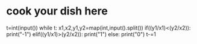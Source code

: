 # cook your dish here
t=int(input())
while t:
    x1,x2,y1,y2=map(int,input().split())
    if((y1/x1)<(y2/x2)):
        print("-1")
    elif((y1/x1)>(y2/x2)):
        print("1")
    else:
        print("0")
    t-=1
